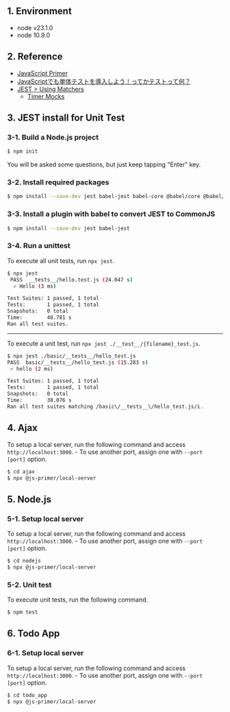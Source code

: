 ## 1. Environment

- node v23.1.0
- node 10.9.0

## 2. Reference

- [JavaScript Primer](https://jsprimer.net/)
- [JavaScriptでも単体テストを導入しよう！ってかテストって何？](https://sbfl.net/blog/2019/01/20/javascript-unittest/)
- [JEST > Using Matchers](https://jestjs.io/docs/using-matchers)
  - [Timer Mocks](https://jestjs.io/docs/timer-mocks)

## 3. JEST install for Unit Test

### 3-1. Build a Node.js project

```bash
$ npm init
```

You will be asked some questions, but just keep tapping "Enter" key.

### 3-2. Install required packages

```bash
$ npm install --save-dev jest babel-jest babel-core @babel/core @babel/preset-env
```

### 3-3. Install a plugin with babel to convert JEST to CommonJS

```bash
$ npm install --save-dev jest babel-jest
```

### 3-4. Run a unittest

To execute all unit tests, run `npx jest`.

```bash
$ npx jest
 PASS  __tests__/hello.test.js (24.047 s)
  ✓ Hello (3 ms)

Test Suites: 1 passed, 1 total
Tests:       1 passed, 1 total
Snapshots:   0 total
Time:        48.781 s
Ran all test suites.
```

---

To execute a unit test, run `npx jest ./__test__/{filename}_test.js`.

```bash
$ npx jest ./basic/__tests__/hello_test.js
PASS  basic/__tests__/hello_test.js (15.283 s)
 ✓ hello (2 ms)

Test Suites: 1 passed, 1 total
Tests:       1 passed, 1 total
Snapshots:   0 total
Time:        38.076 s
Ran all test suites matching /basic\/__tests__\/hello_test.js/i.
```

## 4. Ajax

To setup a local server, run the following command and access `http://localhost:3000`.
\- To use another port, assign one with `--port [port]` option.

```bash
$ cd ajax
$ npx @js-primer/local-server
```

## 5. Node.js

### 5-1. Setup local server
To setup a local server, run the following command and access `http://localhost:3000`.
\- To use another port, assign one with `--port [port]` option.

```bash
$ cd nodejs
$ npx @js-primer/local-server
```

### 5-2. Unit test

To execute unit tests, run the following command.

```bash
$ npm test
```

## 6. Todo App

### 6-1. Setup local server
To setup a local server, run the following command and access `http://localhost:3000`.
\- To use another port, assign one with `--port [port]` option.

```bash
$ cd todo_app
$ npx @js-primer/local-server
```
